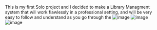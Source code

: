 This is my first Solo project and I decided to make a Library Managment system that will work flawlessly in a professional setting, and will be very easy to follow and understand as you go through the 
![image](https://github.com/MarkelC22/Library-Management-system1/assets/125105716/a8665393-908c-49ae-99e5-1a18e5a45643)
![image](https://github.com/MarkelC22/Library-Management-system1/assets/125105716/9028b01b-df31-4967-a6c9-59d032a0aec8)
![image](https://github.com/MarkelC22/Library-Management-system1/assets/125105716/87f68cdf-19c0-4fb5-af1c-8b0b36e93df7)



